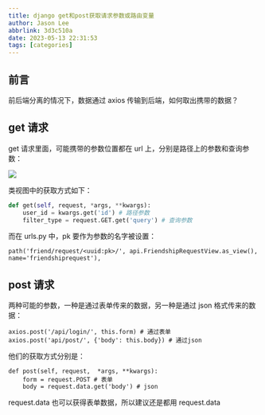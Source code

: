```yaml
---
title: django get和post获取请求参数或路由变量
author: Jason Lee
abbrlink: 3d3c510a
date: 2023-05-13 22:31:53
tags: [categories]
---
```


## 前言

前后端分离的情况下，数据通过 axios 传输到后端，如何取出携带的数据？

## get 请求

get 请求里面，可能携带的参数位置都在 url 上，分别是路径上的参数和查询参数：

![](https://cdn.jsdelivr.net/gh/li199-code/blog-imgs@main/16839892604181683989259695.png)

类视图中的获取方式如下：

```python
def get(self, request, *args, **kwargs):
    user_id = kwargs.get('id') # 路径参数
    filter_type = request.GET.get('query') # 查询参数
```

而在 urls.py 中，pk 要作为参数的名字被设置：

```
path('friend/request/<uuid:pk>/', api.FriendshipRequestView.as_view(), name='friendshiprequest'),
```

## post 请求

两种可能的参数，一种是通过表单传来的数据，另一种是通过 json 格式传来的数据：

```
axios.post('/api/login/', this.form) # 通过表单
axios.post('api/post/', {'body': this.body}) # 通过json
```

他们的获取方式分别是：

```
def post(self, request,  *args, **kwargs):
    form = request.POST # 表单
    body = request.data.get('body') # json

```

request.data 也可以获得表单数据，所以建议还是都用 request.data
